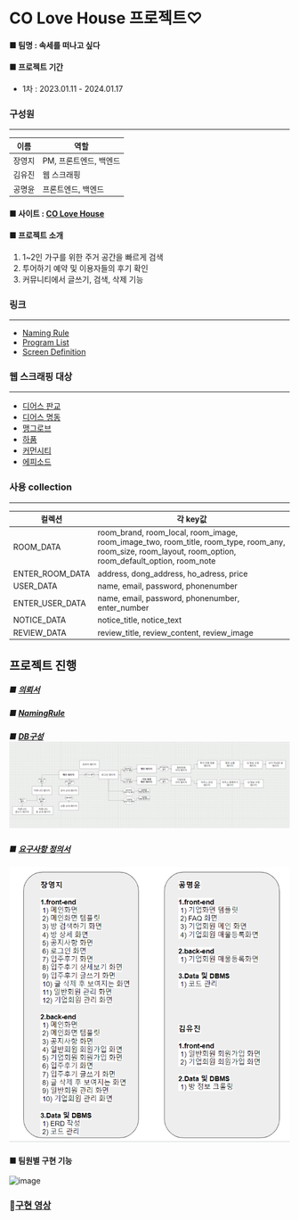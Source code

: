 # CO Love House 프로젝트♡
#### ■ 팀명 : 속세를 떠나고 싶다
#### ■ 프로젝트 기간
 - 1차 : 2023.01.11 - 2024.01.17
### 구성원
---
|이름|역할|
|--|--|
|장영지|PM, 프론트엔드, 백엔드|
|김유진|웹 스크래핑|
|공명윤|프론트엔드, 백엔드|
#### ■ 사이트 : [CO Love House](https://)
#### ■ 프로젝트 소개
   1. 1~2인 가구를 위한 주거 공간을 빠르게 검색
   2. 투어하기 예약 및 이용자들의 후기 확인
   3. 커뮤니티에서 글쓰기, 검색, 삭제 기능


### 링크
---
- [Naming Rule](https://docs.google.com/spreadsheets/d/1pgseXMtVbRS0Qu6j2i6_T3EC-cICqrJl/edit#gid=1553145129)
- [Program List](https://docs.google.com/spreadsheets/d/177dosTpc5QXqKI9N2E94pvYRHJ3T5lHF/edit#gid=389956398)
- [Screen Definition](https://app.diagrams.net/#G13JhyVSufPlX4SV4WNJss9p5QtiRxywyE)

### 웹 스크래핑 대상
---
- [디어스 판교](https://dears.kr/ko)
- [디어스 명동](https://www.dearsmd.com/)
- [맹그로브](https://mangrove.city/)
- [하품](https://www.hapoom.co/)
- [커먼시티](https://www.commontown.co/ko)
- [에피소드](https://www.epsd.co.kr/ep369/)


### 사용 collection
---
|컬렉션|각 key값|
|--|--|
|ROOM_DATA|room_brand, room_local, room_image, room_image_two, room_title, room_type, room_any, room_size, room_layout, room_option, room_default_option, room_note|
|ENTER_ROOM_DATA|address, dong_address, ho_adress, price|
|USER_DATA|name, email, password, phonenumber|
|ENTER_USER_DATA|name, email, password, phonenumber, enter_number|
|NOTICE_DATA|notice_title, notice_text|
|REVIEW_DATA|review_title, review_content, review_image|


## 프로젝트 진행
##### ■ [의뢰서](https://docs.google.com/presentation/d/1jXnKIb6BObgcawwsQxdnuJaKzaEq_aynAtOu1oHNn7U/edit#slide=id.p1)
##### ■ [NamingRule](images/naming_rules.png)
##### ■ [DB구성](images/main.png) ![ERD](https://github.com/btg1631/project_coliving/blob/main/images/main.png)
##### ■ [요구사항 정의서](https://docs.google.com/spreadsheets/d/1PaTjeLzbWQcow_RhyxXIo4exBDXDtT7A/edit#gid=1623924950)
![image](https://github.com/btg1631/project_coliving/blob/main/images/%ED%94%84%EB%A1%9C%EA%B7%B8%EB%9E%A8%EB%A6%AC%EC%8A%A4%ED%8A%B8(%EC%97%85%EB%AC%B4%EB%82%B4%EC%97%AD).png)
#### ■ 팀원별 구현 기능
![image]()
### 🎥[구현 영상](https://www.youtube.com/)

```

```